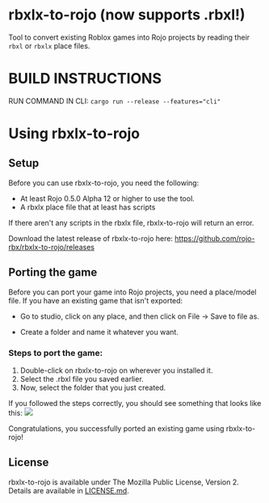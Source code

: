 # rbxlx-to-rojo (now supports .rbxl!)
Tool to convert existing Roblox games into Rojo projects by reading their `rbxl` or `rbxlx` place files.

# BUILD INSTRUCTIONS
RUN COMMAND IN CLI: ``cargo run --release --features="cli"``

# Using rbxlx-to-rojo
## Setup
Before you can use rbxlx-to-rojo, you need the following:

- At least Rojo 0.5.0 Alpha 12 or higher to use the tool.
- A rbxlx place file that at least has scripts

If there aren't any scripts in the rbxlx file, rbxlx-to-rojo will return an error.

Download the latest release of rbxlx-to-rojo here: https://github.com/rojo-rbx/rbxlx-to-rojo/releases
## Porting the game
Before you can port your game into Rojo projects, you need a place/model file. If you have an existing game that isn't exported:

- Go to studio, click on any place, and then click on File -> Save to file as.

- Create a folder and name it whatever you want.
### Steps to port the game:
1. Double-click on rbxlx-to-rojo on wherever you installed it.
2. Select the .rbxl file you saved earlier.
3. Now, select the folder that you just created.

If you followed the steps correctly, you should see something that looks like this:
![](assets/folders.png)

Congratulations, you successfully ported an existing game using rbxlx-to-rojo!

## License
rbxlx-to-rojo is available under The Mozilla Public License, Version 2. Details are available in [LICENSE.md](LICENSE.md).
